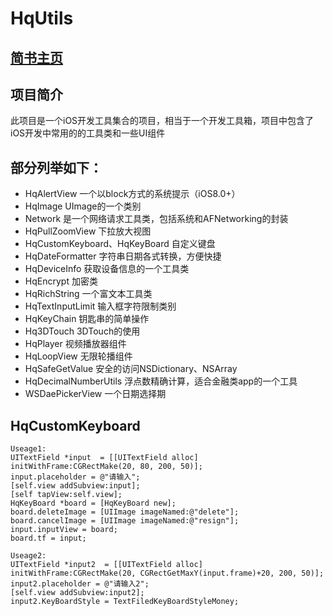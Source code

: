 # HqUtils
## [简书主页]( https://www.jianshu.com/u/b37773b21ff3)

## 项目简介
此项目是一个iOS开发工具集合的项目，相当于一个开发工具箱，项目中包含了
iOS开发中常用的的工具类和一些UI组件

## 部分列举如下：
* HqAlertView 一个以block方式的系统提示（iOS8.0+）
* HqImage UImage的一个类别
* Network 是一个网络请求工具类，包括系统和AFNetworking的封装
* HqPullZoomView 下拉放大视图
* HqCustomKeyboard、HqKeyBoard 自定义键盘
* HqDateFormatter 字符串日期各式转换，方便快捷
* HqDeviceInfo 获取设备信息的一个工具类
* HqEncrypt 加密类
* HqRichString 一个富文本工具类
* HqTextInputLimit 输入框字符限制类别
* HqKeyChain 钥匙串的简单操作
* Hq3DTouch 3DTouch的使用
* HqPlayer  视频播放器组件
* HqLoopView  无限轮播组件
* HqSafeGetValue 安全的访问NSDictionary、NSArray
* HqDecimalNumberUtils 浮点数精确计算，适合金融类app的一个工具
* WSDaePickerView 一个日期选择期

## HqCustomKeyboard
```
Useage1:
UITextField *input  = [[UITextField alloc] initWithFrame:CGRectMake(20, 80, 200, 50)];
input.placeholder = @"请输入";
[self.view addSubview:input];
[self tapView:self.view];
HqKeyBoard *board = [HqKeyBoard new];
board.deleteImage = [UIImage imageNamed:@"delete"];
board.cancelImage = [UIImage imageNamed:@"resign"];
input.inputView = board;
board.tf = input;

Useage2:
UITextField *input2  = [[UITextField alloc] initWithFrame:CGRectMake(20, CGRectGetMaxY(input.frame)+20, 200, 50)];
input2.placeholder = @"请输入2";
[self.view addSubview:input2];
input2.KeyBoardStyle = TextFiledKeyBoardStyleMoney;

```
